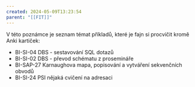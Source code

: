 ```yaml
---
created: 2024-05-09T13:23:54
parent: "[[FIT]]"
---
```

V této poznámce je seznam témat příkladů, které je fajn si procvičit kromě Anki kartiček:

- BI-SI-04 DBS - sestavování SQL dotazů
- BI-SI-02 DBS - převod schématu z prosemináře
- BI-SAP-27 Karnaughova mapa, popisování a vytváření sekvenčních obvodů
- BI-SI-24 PSI nějaká cvičení na adresaci
